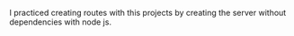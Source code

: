 I practiced creating routes with this projects by creating the server without dependencies with node js.